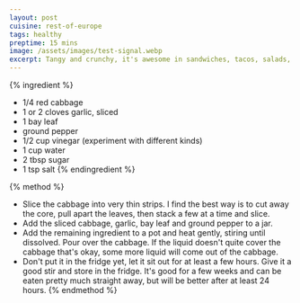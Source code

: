 ```yaml
---
layout: post
cuisine: rest-of-europe
tags: healthy
preptime: 15 mins
image: /assets/images/test-signal.webp
excerpt: Tangy and crunchy, it's awesome in sandwiches, tacos, salads, or as a side.
---
```


{% ingredient %}
- 1/4 red cabbage
- 1 or 2 cloves garlic, sliced
- 1 bay leaf
- ground pepper
- 1/2 cup vinegar (experiment with different kinds)
- 1 cup water
- 2 tbsp sugar
- 1 tsp salt
{% endingredient %}

{% method %}
- Slice the cabbage into very thin strips. I find the best way is to cut away the core, pull apart the leaves, then stack a few at a time and slice.
- Add the sliced cabbage, garlic, bay leaf and ground pepper to a jar.
- Add the remaining ingredient to a pot and heat gently, stiring until dissolved. Pour over the cabbage. If the liquid doesn't quite cover the cabbage that's okay, some more liquid will come out of the cabbage.
- Don't put it in the fridge yet, let it sit out for at least a few hours. Give it a good stir and store in the fridge. It's good for a few weeks and can be eaten pretty much straight away, but will be better after at least 24 hours.
{% endmethod %}